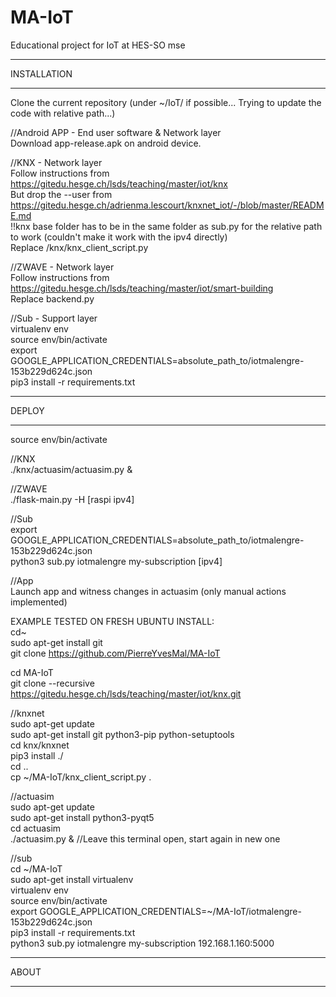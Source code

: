 # MA-IoT
Educational project for IoT at HES-SO mse

**********************
INSTALLATION
**********************
Clone the current repository (under ~/IoT/ if possible... Trying to update the code with relative path...)

//Android APP - End user software & Network layer  
Download app-release.apk on android device.

//KNX - Network layer  
Follow instructions from https://gitedu.hesge.ch/lsds/teaching/master/iot/knx  
But drop the --user from https://gitedu.hesge.ch/adrienma.lescourt/knxnet_iot/-/blob/master/README.md  
!!knx base folder has to be in the same folder as sub.py for the relative path to work (couldn't make it work with the ipv4 directly)  
Replace /knx/knx_client_script.py  

//ZWAVE - Network layer  
Follow instructions from https://gitedu.hesge.ch/lsds/teaching/master/iot/smart-building  
Replace backend.py  

//Sub - Support layer  
virtualenv env  
source env/bin/activate  
export GOOGLE_APPLICATION_CREDENTIALS=absolute_path_to/iotmalengre-153b229d624c.json  
pip3 install -r requirements.txt 

**********************
DEPLOY
**********************

source env/bin/activate  

//KNX  
./knx/actuasim/actuasim.py &


//ZWAVE  
./flask-main.py -H [raspi ipv4]

//Sub  
export GOOGLE_APPLICATION_CREDENTIALS=absolute_path_to/iotmalengre-153b229d624c.json    
python3 sub.py iotmalengre my-subscription [ipv4]  

//App  
Launch app and witness changes in actuasim (only manual actions implemented)  


EXAMPLE TESTED ON FRESH UBUNTU INSTALL:  
cd~  
sudo apt-get install git  
git clone https://github.com/PierreYvesMal/MA-IoT  

cd MA-IoT  
git clone --recursive https://gitedu.hesge.ch/lsds/teaching/master/iot/knx.git  

//knxnet  
sudo apt-get update  
sudo apt-get install git python3-pip python-setuptools  
cd knx/knxnet  
pip3 install ./  
cd ..  
cp ~/MA-IoT/knx_client_script.py .  

//actuasim  
sudo apt-get update  
sudo apt-get install python3-pyqt5  
cd actuasim  
./actuasim.py &	//Leave this terminal open, start again in new one  


//sub  
cd ~/MA-IoT  
sudo apt-get install virtualenv  
virtualenv env  
source env/bin/activate  
export GOOGLE_APPLICATION_CREDENTIALS=~/MA-IoT/iotmalengre-153b229d624c.json  
pip3 install -r requirements.txt  
python3 sub.py iotmalengre my-subscription 192.168.1.160:5000  

**********************
ABOUT
**********************
